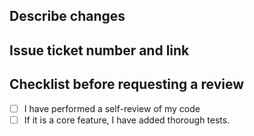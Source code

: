 ## Describe changes

## Issue ticket number and link

## Checklist before requesting a review
- [ ] I have performed a self-review of my code
- [ ] If it is a core feature, I have added thorough tests.